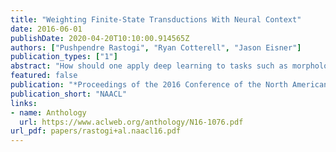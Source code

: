 ```yaml
---
title: "Weighting Finite-State Transductions With Neural Context"
date: 2016-06-01
publishDate: 2020-04-20T10:10:00.914565Z
authors: ["Pushpendre Rastogi", "Ryan Cotterell", "Jason Eisner"]
publication_types: ["1"]
abstract: "How should one apply deep learning to tasks such as morphological reinflection, which stochastically edit one string to get another? A recent approach to such sequence-to-sequence tasks is to compress the input string into a vector that is then used to generate the output string, using recurrent neural networks. In contrast, we propose to keep the traditional architecture, which uses a finite-state transducer to score all possible output strings, but to augment the scoring function with the help of recurrent networks. A stack of bidirectional LSTMs reads the input string from leftto-right and right-to-left, in order to summarize the input context in which a transducer arc is applied. We combine these learned features with the transducer to define a probability distribution over aligned output strings, in the form of a weighted finite-state automaton. This reduces hand-engineering of features, allows learned features to examine unbounded context in the input string, and still permits exact inference through dynamic programming. We illustrate our method on the tasks of morphological reinflection and lemmatization."
featured: false
publication: "*Proceedings of the 2016 Conference of the North American Chapter of the Association for Computational Linguistics: Human Language Technologies*"
publication_short: "NAACL"
links:
- name: Anthology
  url: https://www.aclweb.org/anthology/N16-1076.pdf
url_pdf: papers/rastogi+al.naacl16.pdf
---
```


